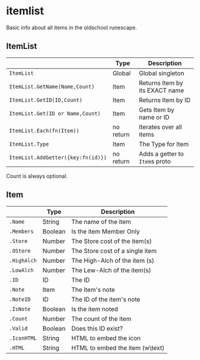 itemlist
========
Basic info about all items in the oldschool runescape.

ItemList
--------
|                                   | Type            | Description                    |
|-----------------------------------|-----------------|--------------------------------|
| `ItemList`                        | Global          | Global singleton               |
| `ItemList.GetName(Name,Count)`    | Item            | Returns Item by its EXACT name |
| `ItemList.GetID(ID,Count)`        | Item            | Returns Item by ID             |
| `ItemList.Get(ID or Name,Count)`  | Item            | Gets Item by name or ID        |
| `ItemList.Each(fn(Item))`         | no return       | Iterates over all items        |
| `ItemList.Type`                   | Item            | The Type for Item              |
| `ItemList.AddGetter({key:fn(id)})`| no return       | Adds a getter to `Item`s proto |

Count is always optional.

Item
----
|            | Type   | Description                     |
|------------|--------|---------------------------------|
|`.Name`     | String | The name of the item            |
|`.Members`  | Boolean| Is the item Member Only         |
|`.Store`    | Number | The Store cost of the item(s)   |
|`.OStore`   | Number | The Store cost of a single item |
|`.HighAlch` | Number | The High-Alch of the item (s)   |
|`.LowAlch`  | Number | The Lew-Alch of the item(s)     |
|`.ID`       | ID     | The ID                          |
|`.Note`     | Item   | The item's note                 |
|`.NoteID`   | ID     | The ID of the item's note       |
|`.IsNote`   | Boolean| Is the item noted               |
|`.Count`    | Number | The count of the item           |
|`.Valid`    | Boolean| Does this ID exist?             |
|`.IconHTML` | String | HTML to embed the icon          |
|`.HTML`     | String | HTML to embed the item (w\text)|